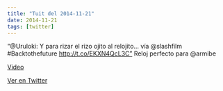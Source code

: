 ```yaml
---
title: "Tuit del 2014-11-21"
date: 2014-11-21
tags: [twitter]
---
```


“@Uruloki: Y para rizar el rizo ojito al relojito... vía @slashfilm #Backtothefuture http://t.co/EKXN4QcL3C” Reloj perfecto para @armibe

[Video](/assets/videos/535890134001274880-B2_cb8ACcAA_yFn.mp4)

[Ver en Twitter](https://twitter.com/i/web/status/535890134001274880)
